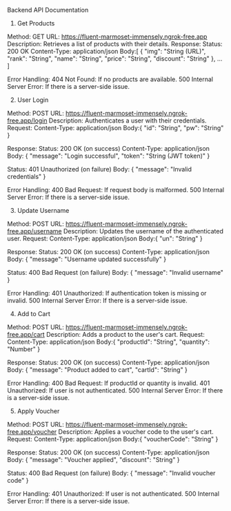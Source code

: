 Backend API Documentation
1. Get Products

Method: GET
URL: https://fluent-marmoset-immensely.ngrok-free.app
Description: Retrieves a list of products with their details.
Response:
Status: 200 OK
Content-Type: application/json
Body:[
  {
    "img": "String (URL)",
    "rank": "String",
    "name": "String",
    "price": "String",
    "discount": "String"
  },
  ...
]




Error Handling:
404 Not Found: If no products are available.
500 Internal Server Error: If there is a server-side issue.



2. User Login

Method: POST
URL: https://fluent-marmoset-immensely.ngrok-free.app/login
Description: Authenticates a user with their credentials.
Request:
Content-Type: application/json
Body:{
  "id": "String",
  "pw": "String"
}




Response:
Status: 200 OK (on success)
Content-Type: application/json
Body: {
  "message": "Login successful",
  "token": "String (JWT token)"
}


Status: 401 Unauthorized (on failure)
Body: {
  "message": "Invalid credentials"
}




Error Handling:
400 Bad Request: If request body is malformed.
500 Internal Server Error: If there is a server-side issue.



3. Update Username

Method: POST
URL: https://fluent-marmoset-immensely.ngrok-free.app/username
Description: Updates the username of the authenticated user.
Request:
Content-Type: application/json
Body:{
  "un": "String"
}




Response:
Status: 200 OK (on success)
Content-Type: application/json
Body: {
  "message": "Username updated successfully"
}


Status: 400 Bad Request (on failure)
Body: {
  "message": "Invalid username"
}




Error Handling:
401 Unauthorized: If authentication token is missing or invalid.
500 Internal Server Error: If there is a server-side issue.



4. Add to Cart

Method: POST
URL: https://fluent-marmoset-immensely.ngrok-free.app/cart
Description: Adds a product to the user's cart.
Request:
Content-Type: application/json
Body:{
  "productId": "String",
  "quantity": "Number"
}




Response:
Status: 200 OK (on success)
Content-Type: application/json
Body: {
  "message": "Product added to cart",
  "cartId": "String"
}




Error Handling:
400 Bad Request: If productId or quantity is invalid.
401 Unauthorized: If user is not authenticated.
500 Internal Server Error: If there is a server-side issue.



5. Apply Voucher

Method: POST
URL: https://fluent-marmoset-immensely.ngrok-free.app/voucher
Description: Applies a voucher code to the user's cart.
Request:
Content-Type: application/json
Body:{
  "voucherCode": "String"
}




Response:
Status: 200 OK (on success)
Content-Type: application/json
Body: {
  "message": "Voucher applied",
  "discount": "String"
}


Status: 400 Bad Request (on failure)
Body: {
  "message": "Invalid voucher code"
}




Error Handling:
401 Unauthorized: If user is not authenticated.
500 Internal Server Error: If there is a server-side issue.



